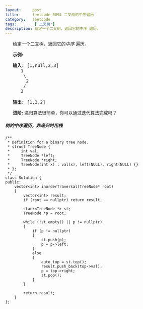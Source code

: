 ```yaml
---
layout:     post
title:      leetcode-0094 二叉树的中序遍历
category:   leetcode
tags:        ['二叉树']
description: 给定一个二叉树，返回它的中序 遍历。
---
```


<ul>
<div class="notranslate">
<p>给定一个二叉树，返回它的<em>中序&nbsp;</em>遍历。</p>

<p><strong>示例:</strong></p>

<pre><strong>输入:</strong> [1,null,2,3]
   1
    \
     2
    /
   3

<strong>输出:</strong> [1,3,2]</pre>

<p><strong>进阶:</strong>&nbsp;递归算法很简单，你可以通过迭代算法完成吗？</p>
</div>
</ul>

<h5>
 树的中序遍历，非递归时用栈
</h5>

	/**
	 * Definition for a binary tree node.
	 * struct TreeNode {
	 *     int val;
	 *     TreeNode *left;
	 *     TreeNode *right;
	 *     TreeNode(int x) : val(x), left(NULL), right(NULL) {}
	 * };
	 */
	class Solution {
	public:
	    vector<int> inorderTraversal(TreeNode* root)
	    {
	        vector<int> result;
	        if (root == nullptr) return result;
	        
	        stack<TreeNode *> st;
	        TreeNode *p = root;
	        
	        while (!st.empty() || p != nullptr)
	        {
	            if (p != nullptr)
	            {
	                st.push(p);
	                p = p->left;
	            }
	            else
	            {
	                auto top = st.top();
	                result.push_back(top->val);
	                p = top->right;
	                st.pop();
	            }
	        }
	        
	        return result;
	    }
	};